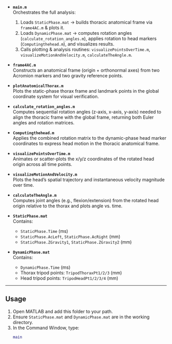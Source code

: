
- **`main.m`**  
  Orchestrates the full analysis:
  1. Loads `StaticPhase.mat` → builds thoracic anatomical frame via `frame4AC.m` & plots it.  
  2. Loads `DynamicPhase.mat` → computes rotation angles (`calculate_rotation_angles.m`), applies rotation to head markers (`Computingthehead.m`), and visualizes results.  
  3. Calls plotting & analysis routines: `visualizePointsOverTime.m`, `visualizeMotionAndVelocity.m`, `calculateTheAngle.m`.

- **`frame4AC.m`**  
  Constructs an anatomical frame (origin + orthonormal axes) from two Acromion markers and two gravity reference points.

- **`plotAnatomicalThorax.m`**  
  Plots the static-phase thorax frame and landmark points in the global coordinate system for visual verification.

- **`calculate_rotation_angles.m`**  
  Computes sequential rotation angles (z-axis, x-axis, y-axis) needed to align the thoracic frame with the global frame, returning both Euler angles and rotation matrices.

- **`Computingthehead.m`**  
  Applies the combined rotation matrix to the dynamic-phase head marker coordinates to express head motion in the thoracic anatomical frame.

- **`visualizePointsOverTime.m`**  
  Animates or scatter-plots the x/y/z coordinates of the rotated head origin across all time points.

- **`visualizeMotionAndVelocity.m`**  
  Plots the head’s spatial trajectory and instantaneous velocity magnitude over time.

- **`calculateTheAngle.m`**  
  Computes joint angles (e.g., flexion/extension) from the rotated head origin relative to the thorax and plots angle vs. time.

- **`StaticPhase.mat`**  
  Contains:
  - `StaticPhase.Time` (ms)  
  - `StaticPhase.AcLeft`, `StaticPhase.AcRight` (mm)  
  - `StaticPhase.ZGravity1`, `StaticPhase.ZGravity2` (mm)  

- **`DynamicPhase.mat`**  
  Contains:
  - `DynamicPhase.Time` (ms)  
  - Thorax tripod points: `TripodThoraxPt1/2/3` (mm)  
  - Head tripod points:   `TripodHeadPt1/2/3/4` (mm)  

---

## Usage

1. Open MATLAB and add this folder to your path.  
2. Ensure `StaticPhase.mat` and `DynamicPhase.mat` are in the working directory.  
3. In the Command Window, type:
   ```matlab
   main
